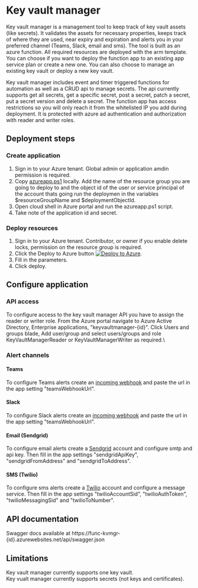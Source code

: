 # Key vault manager

Key vault manager is a management tool to keep track of key vault assets (like secrets). It validates the assets for necessary properties, keeps track of where they are used, near expiry and expiration and alerts you in your preferred channel (Teams, Slack, email and sms). The tool is built as an azure function. All required resources are deployed with the arm template. You can choose if you want to deploy the function app to an existing app service plan or create a new one. You can also choose to manage an existing key vault or deploy a new key vault.

Key vault manager includes event and timer triggered functions for automation as well as a CRUD api to manage secrets. The api currently supports get all secrets, get a specific secret, post a secret, patch a secret, put a secret version and delete a secret.
The function app has access restrictions so you will only reach it from the whitelisted IP you add during deployment. It is protected with azure ad authentication and authorization with reader and writer roles.

## Deployment steps

### Create application

1. Sign in to your Azure tenant. Global admin or application amdin permission is required.
2. Copy [azureapp.ps1](https://github.com/Intility/keyvaultmanager/tree/main/ARM/azureapp.ps1) locally. Add the name of the resource group you are going to deploy to and the object id of the user or service principal of the account thats going run the deploymen in the variables $resourceGroupName and $deploymentObjectId.
3. Open cloud shell in Azure portal and run the azureapp.ps1 script.
4. Take note of the application id and secret.

### Deploy resources

1. Sign in to your Azure tenant. Contributor, or owner if you enable delete locks, permission on the resource group is required.
2. Click the Deploy to Azure button [![Deploy to Azure](https://aka.ms/deploytoazurebutton)](https://portal.azure.com/#create/Microsoft.Template/uri/https%3A%2F%2Fgithub.com%2FIntility%2Fkeyvaultmanager%2Ftree%2Fmain%2FARM%2Fazuredeploy.json).
3. Fill in the parameters.
4. Click deploy.

## Configure application

### API access

To configure access to the key vault manager API you have to assign the reader or writer role. From the Azure portal navigate to Azure Active Directory, Enterprise applications, "keyvaultmanager-{id}". Click Users and groups blade, Add user/group and select users/groups and role KeyVaultManagerReader or KeyVaultManagerWriter as required.\

### Alert channels

#### Teams

To configure Teams alerts create an [incoming webhook](https://docs.microsoft.com/en-us/microsoftteams/platform/webhooks-and-connectors/how-to/add-incoming-webhook#create-an-incoming-webhook) and paste the url in the app setting "teamsWebhookUrl".

#### Slack

To configure Slack alerts create an [incoming webhook](https://slack.com/help/articles/115005265063-Incoming-webhooks-for-Slack) and paste the url in the app setting "teamsWebhookUrl".

#### Email (Sendgrid)

To configure email alerts create a [Sendgrid](https://sendgrid.com/) account and configure smtp and api key. Then fill in the app settings "sendgridApiKey", "sendgridFromAddress" and "sendgridToAddress".

#### SMS (Twilio)

To configure sms alerts create a [Twilio](https://twilio.com/) account and configure a message service. Then fill in the app settings "twilioAccountSid", "twilioAuthToken", "twilioMessagingSid" and "twilioToNumber".

## API documentation

Swagger docs available at https://func-kvmgr-{id}.azurewebsites.net/api/swagger.json

## Limitations

Key vault manager currently supports one key vault.\
Key vualt manager currently supports secrets (not keys and certificates).
